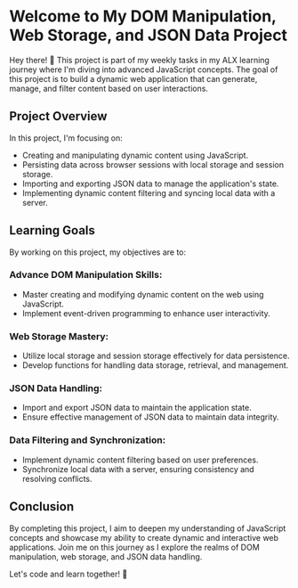 # Welcome to My DOM Manipulation, Web Storage, and JSON Data Project

Hey there! 👋 This project is part of my weekly tasks in my ALX learning journey where I'm diving into advanced JavaScript concepts. The goal of this project is to build a dynamic web application that can generate, manage, and filter content based on user interactions.

## Project Overview

In this project, I'm focusing on:

- Creating and manipulating dynamic content using JavaScript.
- Persisting data across browser sessions with local storage and session storage.
- Importing and exporting JSON data to manage the application's state.
- Implementing dynamic content filtering and syncing local data with a server.

## Learning Goals

By working on this project, my objectives are to:

### Advance DOM Manipulation Skills:

- Master creating and modifying dynamic content on the web using JavaScript.
- Implement event-driven programming to enhance user interactivity.

### Web Storage Mastery:

- Utilize local storage and session storage effectively for data persistence.
- Develop functions for handling data storage, retrieval, and management.

### JSON Data Handling:

- Import and export JSON data to maintain the application state.
- Ensure effective management of JSON data to maintain data integrity.

### Data Filtering and Synchronization:

- Implement dynamic content filtering based on user preferences.
- Synchronize local data with a server, ensuring consistency and resolving conflicts.

## Conclusion

By completing this project, I aim to deepen my understanding of JavaScript concepts and showcase my ability to create dynamic and interactive web applications. Join me on this journey as I explore the realms of DOM manipulation, web storage, and JSON data handling.

Let's code and learn together! 🚀